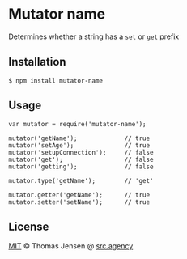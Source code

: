 # Mutator name

Determines whether a string has a `set` or `get` prefix

## Installation

	$ npm install mutator-name

## Usage

	var mutator = require('mutator-name');

	mutator('getName');				// true
	mutator('setAge');				// true
	mutator('setupConnection');		// false
	mutator('get');					// false
	mutator('getting');				// false

	mutator.type('getName');		// 'get'

	mutator.getter('getName');		// true
	mutator.setter('setName');		// true

## License

[MIT](http://opensource.org/licenses/MIT) © Thomas Jensen @ [src.agency](http://src.agency)
